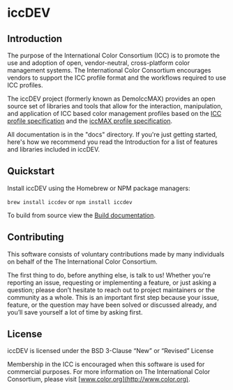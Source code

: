 # iccDEV

## Introduction

The purpose of the International Color Consortium (ICC) is to promote
the use and adoption of open, vendor-neutral, cross-platform color management systems.
The International Color Consortium encourages vendors to support the ICC profile
format and the workflows required to use ICC profiles.

The iccDEV project (formerly known as DemoIccMAX) provides an
open source set of libraries and tools that allow for the interaction, manipulation,
and application of ICC based color management profiles based on the 
[ICC profile specification](http://www.color.org/icc_specs2.xalter) and the 
[iccMAX profile specification](http://www.color.org/iccmax.xalter).

All documentation is in the "docs" directory. If you're just getting started, 
here's how we recommend you read the Introduction for a list of features and 
libraries included in iccDEV.


## Quickstart

Install iccDEV using the Homebrew or NPM package managers:

`brew install iccdev` or `npm install iccdev`

To build from source view the [Build documentation](docs/build.md).

## Contributing

This software consists of voluntary contributions made by many individuals
on behalf of the The International Color Consortium.

The first thing to do, before anything else, is talk to us! Whether you're
reporting an issue, requesting or implementing a feature, or just asking a
question; please don’t hesitate to reach out to project maintainers or the
community as a whole. This is an important first step because your issue,
feature, or the question may have been solved or discussed already, and you’ll
save yourself a lot of time by asking first.

## License

iccDEV is licensed under the BSD 3-Clause “New” or “Revised” License

Membership in the ICC is encouraged when this software is used for commercial purposes.
For more information on The International Color Consortium,
please visit [www.color.org](http://www.color.org).
